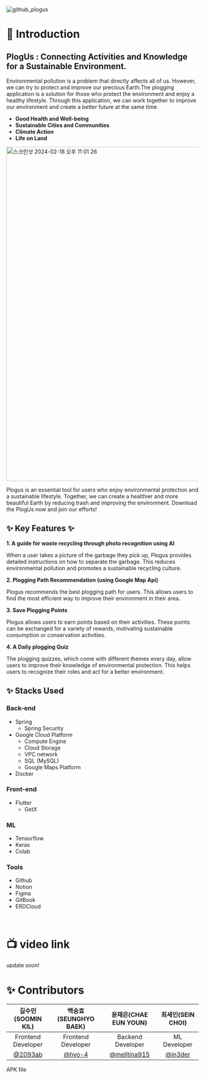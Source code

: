 ![github_plogus](https://github.com/plog-us/plog-us-FE/assets/70904075/4f1a448b-06a7-4d2e-8f68-c6cbad06ccab)

# **💬 Introduction**

## PlogUs : Connecting Activities and Knowledge for a Sustainable Environment.

Environmental pollution is a problem that directly affects all of us. However, we can try to protect and improve our precious Earth.The plogging application is a solution for those who protect the environment and enjoy a healthy lifestyle. Through this application, we can work together to improve our environment and create a better future at the same time.

- **Good Health and Well-being**
- **Sustainable Cities and Communities**
- **Climate Action**
- **Life on Land**

<img width="875" alt="스크린샷 2024-02-18 오후 11 01 26" src="https://github.com/plog-us/plog-us-FE/assets/70904075/355084b5-3442-47eb-92f6-d5895a140304">

Plogus is an essential tool for users who enjoy environmental protection and a sustainable lifestyle. Together, we can create a healthier and more beautiful Earth by reducing trash and improving the environment. Download the PlogUs now and join our efforts!

## ✨ Key Features ✨

**1. A guide for waste recycling through photo recognition using AI**

When a user takes a picture of the garbage they pick up, Plogus provides detailed instructions on how to separate the garbage. This reduces environmental pollution and promotes a sustainable recycling culture.

**2. Plogging Path Recommendation (using Google Map Api)**

Plogus recommends the best plogging path for users. This allows users to find the most efficient way to improve their environment in their area.

**3. Save Plogging Points**

Plogus allows users to earn points based on their activities. These points can be exchanged for a variety of rewards, motivating sustainable consumption or conservation activities.

**4. A Daily plogging Quiz**

The plogging quizzes, which come with different themes every day, allow users to improve their knowledge of environmental protection. This helps users to recognize their roles and act for a better environment.

## ✨ Stacks Used

### Back-end

- Spring
    - Spring Security
- Google Cloud Platform
    - Compute Engine
    - Cloud Storage
    - VPC network
    - SQL (MySQL)
    - Google Maps Platform
- Docker

### Front-end

- Flutter
    - GetX

### ML

- Tensorflow
- Keras
- Colab

### Tools

- Github
- Notion
- Figma
- GitBook
- ERDCloud

</br>

# 📺 video link

update soon!

# **✨ Contributors**

|          길수민(SOOMIN KIL)          |       백승효(SEUNGHYO BAEK)        |             윤채은(CHAE EUN YOUN)              |          최세인(SEIN CHOI)           |
| :----------------------------------: | :--------------------------------: | :--------------------------------------------: | :----------------------------------: |
|          Frontend Developer          |         Frontend Developer         |               Backend Developer                |             ML Developer             |
| [@2093ab](https://github.com/2093ab) | [@hyo-4](https://github.com/hyo-4) | [@melitina915](https://github.com/melitina915) | [@in3der](https://github.com/in3der) |

APK file
